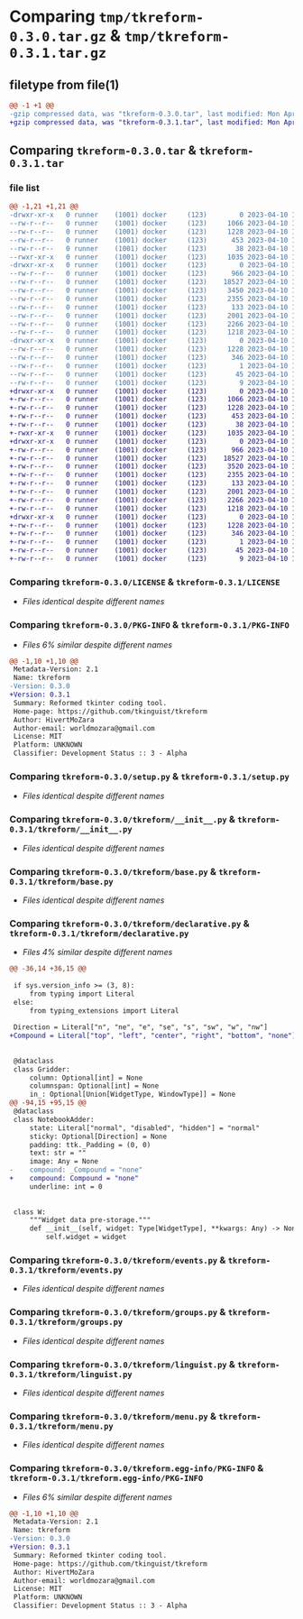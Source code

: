 # Comparing `tmp/tkreform-0.3.0.tar.gz` & `tmp/tkreform-0.3.1.tar.gz`

## filetype from file(1)

```diff
@@ -1 +1 @@
-gzip compressed data, was "tkreform-0.3.0.tar", last modified: Mon Apr 10 15:18:49 2023, max compression
+gzip compressed data, was "tkreform-0.3.1.tar", last modified: Mon Apr 10 16:27:48 2023, max compression
```

## Comparing `tkreform-0.3.0.tar` & `tkreform-0.3.1.tar`

### file list

```diff
@@ -1,21 +1,21 @@
-drwxr-xr-x   0 runner    (1001) docker     (123)        0 2023-04-10 15:18:49.643422 tkreform-0.3.0/
--rw-r--r--   0 runner    (1001) docker     (123)     1066 2023-04-10 15:18:46.000000 tkreform-0.3.0/LICENSE
--rw-r--r--   0 runner    (1001) docker     (123)     1228 2023-04-10 15:18:49.643422 tkreform-0.3.0/PKG-INFO
--rw-r--r--   0 runner    (1001) docker     (123)      453 2023-04-10 15:18:46.000000 tkreform-0.3.0/README.md
--rw-r--r--   0 runner    (1001) docker     (123)       38 2023-04-10 15:18:49.643422 tkreform-0.3.0/setup.cfg
--rwxr-xr-x   0 runner    (1001) docker     (123)     1035 2023-04-10 15:18:46.000000 tkreform-0.3.0/setup.py
-drwxr-xr-x   0 runner    (1001) docker     (123)        0 2023-04-10 15:18:49.639422 tkreform-0.3.0/tkreform/
--rw-r--r--   0 runner    (1001) docker     (123)      966 2023-04-10 15:18:46.000000 tkreform-0.3.0/tkreform/__init__.py
--rw-r--r--   0 runner    (1001) docker     (123)    18527 2023-04-10 15:18:46.000000 tkreform-0.3.0/tkreform/base.py
--rw-r--r--   0 runner    (1001) docker     (123)     3450 2023-04-10 15:18:46.000000 tkreform-0.3.0/tkreform/declarative.py
--rw-r--r--   0 runner    (1001) docker     (123)     2355 2023-04-10 15:18:46.000000 tkreform-0.3.0/tkreform/events.py
--rw-r--r--   0 runner    (1001) docker     (123)      133 2023-04-10 15:18:46.000000 tkreform-0.3.0/tkreform/exceptions.py
--rw-r--r--   0 runner    (1001) docker     (123)     2001 2023-04-10 15:18:46.000000 tkreform-0.3.0/tkreform/groups.py
--rw-r--r--   0 runner    (1001) docker     (123)     2266 2023-04-10 15:18:46.000000 tkreform-0.3.0/tkreform/linguist.py
--rw-r--r--   0 runner    (1001) docker     (123)     1218 2023-04-10 15:18:46.000000 tkreform-0.3.0/tkreform/menu.py
-drwxr-xr-x   0 runner    (1001) docker     (123)        0 2023-04-10 15:18:49.643422 tkreform-0.3.0/tkreform.egg-info/
--rw-r--r--   0 runner    (1001) docker     (123)     1228 2023-04-10 15:18:49.000000 tkreform-0.3.0/tkreform.egg-info/PKG-INFO
--rw-r--r--   0 runner    (1001) docker     (123)      346 2023-04-10 15:18:49.000000 tkreform-0.3.0/tkreform.egg-info/SOURCES.txt
--rw-r--r--   0 runner    (1001) docker     (123)        1 2023-04-10 15:18:49.000000 tkreform-0.3.0/tkreform.egg-info/dependency_links.txt
--rw-r--r--   0 runner    (1001) docker     (123)       45 2023-04-10 15:18:49.000000 tkreform-0.3.0/tkreform.egg-info/requires.txt
--rw-r--r--   0 runner    (1001) docker     (123)        9 2023-04-10 15:18:49.000000 tkreform-0.3.0/tkreform.egg-info/top_level.txt
+drwxr-xr-x   0 runner    (1001) docker     (123)        0 2023-04-10 16:27:48.893890 tkreform-0.3.1/
+-rw-r--r--   0 runner    (1001) docker     (123)     1066 2023-04-10 16:27:43.000000 tkreform-0.3.1/LICENSE
+-rw-r--r--   0 runner    (1001) docker     (123)     1228 2023-04-10 16:27:48.893890 tkreform-0.3.1/PKG-INFO
+-rw-r--r--   0 runner    (1001) docker     (123)      453 2023-04-10 16:27:43.000000 tkreform-0.3.1/README.md
+-rw-r--r--   0 runner    (1001) docker     (123)       38 2023-04-10 16:27:48.893890 tkreform-0.3.1/setup.cfg
+-rwxr-xr-x   0 runner    (1001) docker     (123)     1035 2023-04-10 16:27:43.000000 tkreform-0.3.1/setup.py
+drwxr-xr-x   0 runner    (1001) docker     (123)        0 2023-04-10 16:27:48.893890 tkreform-0.3.1/tkreform/
+-rw-r--r--   0 runner    (1001) docker     (123)      966 2023-04-10 16:27:43.000000 tkreform-0.3.1/tkreform/__init__.py
+-rw-r--r--   0 runner    (1001) docker     (123)    18527 2023-04-10 16:27:43.000000 tkreform-0.3.1/tkreform/base.py
+-rw-r--r--   0 runner    (1001) docker     (123)     3520 2023-04-10 16:27:43.000000 tkreform-0.3.1/tkreform/declarative.py
+-rw-r--r--   0 runner    (1001) docker     (123)     2355 2023-04-10 16:27:43.000000 tkreform-0.3.1/tkreform/events.py
+-rw-r--r--   0 runner    (1001) docker     (123)      133 2023-04-10 16:27:43.000000 tkreform-0.3.1/tkreform/exceptions.py
+-rw-r--r--   0 runner    (1001) docker     (123)     2001 2023-04-10 16:27:43.000000 tkreform-0.3.1/tkreform/groups.py
+-rw-r--r--   0 runner    (1001) docker     (123)     2266 2023-04-10 16:27:43.000000 tkreform-0.3.1/tkreform/linguist.py
+-rw-r--r--   0 runner    (1001) docker     (123)     1218 2023-04-10 16:27:43.000000 tkreform-0.3.1/tkreform/menu.py
+drwxr-xr-x   0 runner    (1001) docker     (123)        0 2023-04-10 16:27:48.893890 tkreform-0.3.1/tkreform.egg-info/
+-rw-r--r--   0 runner    (1001) docker     (123)     1228 2023-04-10 16:27:48.000000 tkreform-0.3.1/tkreform.egg-info/PKG-INFO
+-rw-r--r--   0 runner    (1001) docker     (123)      346 2023-04-10 16:27:48.000000 tkreform-0.3.1/tkreform.egg-info/SOURCES.txt
+-rw-r--r--   0 runner    (1001) docker     (123)        1 2023-04-10 16:27:48.000000 tkreform-0.3.1/tkreform.egg-info/dependency_links.txt
+-rw-r--r--   0 runner    (1001) docker     (123)       45 2023-04-10 16:27:48.000000 tkreform-0.3.1/tkreform.egg-info/requires.txt
+-rw-r--r--   0 runner    (1001) docker     (123)        9 2023-04-10 16:27:48.000000 tkreform-0.3.1/tkreform.egg-info/top_level.txt
```

### Comparing `tkreform-0.3.0/LICENSE` & `tkreform-0.3.1/LICENSE`

 * *Files identical despite different names*

### Comparing `tkreform-0.3.0/PKG-INFO` & `tkreform-0.3.1/PKG-INFO`

 * *Files 6% similar despite different names*

```diff
@@ -1,10 +1,10 @@
 Metadata-Version: 2.1
 Name: tkreform
-Version: 0.3.0
+Version: 0.3.1
 Summary: Reformed tkinter coding tool.
 Home-page: https://github.com/tkinguist/tkreform
 Author: HivertMoZara
 Author-email: worldmozara@gmail.com
 License: MIT
 Platform: UNKNOWN
 Classifier: Development Status :: 3 - Alpha
```

### Comparing `tkreform-0.3.0/setup.py` & `tkreform-0.3.1/setup.py`

 * *Files identical despite different names*

### Comparing `tkreform-0.3.0/tkreform/__init__.py` & `tkreform-0.3.1/tkreform/__init__.py`

 * *Files identical despite different names*

### Comparing `tkreform-0.3.0/tkreform/base.py` & `tkreform-0.3.1/tkreform/base.py`

 * *Files identical despite different names*

### Comparing `tkreform-0.3.0/tkreform/declarative.py` & `tkreform-0.3.1/tkreform/declarative.py`

 * *Files 4% similar despite different names*

```diff
@@ -36,14 +36,15 @@
 
 if sys.version_info >= (3, 8):
     from typing import Literal
 else:
     from typing_extensions import Literal
 
 Direction = Literal["n", "ne", "e", "se", "s", "sw", "w", "nw"]
+Compound = Literal["top", "left", "center", "right", "bottom", "none"]
 
 
 @dataclass
 class Gridder:
     column: Optional[int] = None
     columnspan: Optional[int] = None
     in_: Optional[Union[WidgetType, WindowType]] = None
@@ -94,15 +95,15 @@
 @dataclass
 class NotebookAdder:
     state: Literal["normal", "disabled", "hidden"] = "normal"
     sticky: Optional[Direction] = None
     padding: ttk._Padding = (0, 0)
     text: str = ""
     image: Any = None
-    compound: _Compound = "none"
+    compound: Compound = "none"
     underline: int = 0
 
 
 class W:
     """Widget data pre-storage."""
     def __init__(self, widget: Type[WidgetType], **kwargs: Any) -> None:
         self.widget = widget
```

### Comparing `tkreform-0.3.0/tkreform/events.py` & `tkreform-0.3.1/tkreform/events.py`

 * *Files identical despite different names*

### Comparing `tkreform-0.3.0/tkreform/groups.py` & `tkreform-0.3.1/tkreform/groups.py`

 * *Files identical despite different names*

### Comparing `tkreform-0.3.0/tkreform/linguist.py` & `tkreform-0.3.1/tkreform/linguist.py`

 * *Files identical despite different names*

### Comparing `tkreform-0.3.0/tkreform/menu.py` & `tkreform-0.3.1/tkreform/menu.py`

 * *Files identical despite different names*

### Comparing `tkreform-0.3.0/tkreform.egg-info/PKG-INFO` & `tkreform-0.3.1/tkreform.egg-info/PKG-INFO`

 * *Files 6% similar despite different names*

```diff
@@ -1,10 +1,10 @@
 Metadata-Version: 2.1
 Name: tkreform
-Version: 0.3.0
+Version: 0.3.1
 Summary: Reformed tkinter coding tool.
 Home-page: https://github.com/tkinguist/tkreform
 Author: HivertMoZara
 Author-email: worldmozara@gmail.com
 License: MIT
 Platform: UNKNOWN
 Classifier: Development Status :: 3 - Alpha
```

